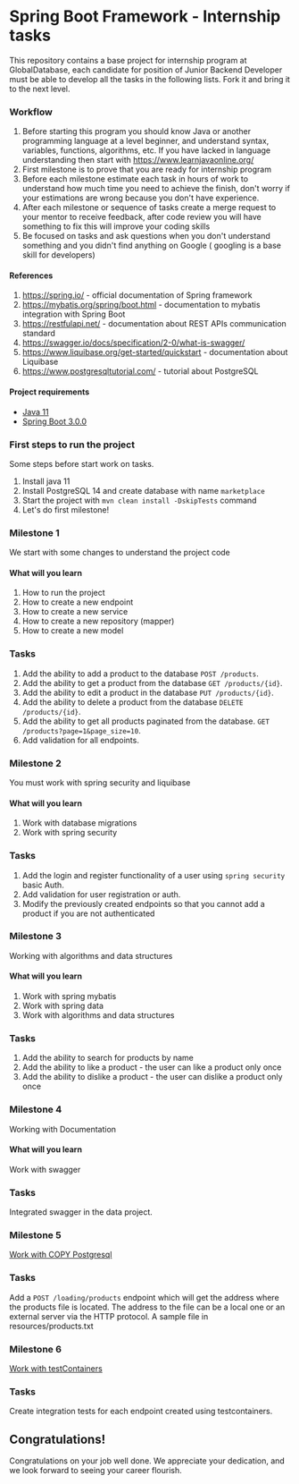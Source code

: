 # Spring Boot Framework - Internship tasks

This repository contains a base project for internship program at GlobalDatabase, each candidate for position of
Junior Backend Developer must be able to develop all the tasks in the following lists.
Fork it and bring it to the next level.

### Workflow

1. Before starting this program you should know Java or another programming language at a level beginner, and understand
   syntax, variables, functions, algorithms, etc. If you have lacked in language understanding then start
   with https://www.learnjavaonline.org/
2. First milestone is to prove that you are ready for internship program
3. Before each milestone estimate each task in hours of work to understand how much time you need to achieve the finish,
   don't worry if your estimations are wrong because you don't have experience.
4. After each milestone or sequence of tasks create a merge request to your mentor to receive feedback, after code
   review you will have something to fix this will improve your coding skills
5. Be focused on tasks and ask questions when you don't understand something and you didn't find anything on Google (
   googling is a base skill for developers)

#### References

1. https://spring.io/ - official documentation of Spring framework
2. https://mybatis.org/spring/boot.html - documentation to mybatis integration with Spring Boot
3. https://restfulapi.net/ - documentation about REST APIs communication standard
4. https://swagger.io/docs/specification/2-0/what-is-swagger/
5. https://www.liquibase.org/get-started/quickstart - documentation about Liquibase
6. https://www.postgresqltutorial.com/ - tutorial about PostgreSQL

#### Project requirements

* [Java 11](https://docs.oracle.com/en/java/javase/11/)
* [Spring Boot 3.0.0](https://spring.io/projects/spring-boot)

### First steps to run the project

Some steps before start work on tasks.

1. Install java 11
2. Install PostgreSQL 14 and create database with name `marketplace`
3. Start the project with `mvn clean install -DskipTests` command
4. Let's do first milestone!

### Milestone 1

We start with some changes to understand the project code

#### What will you learn

1. How to run the project
2. How to create a new endpoint
3. How to create a new service
4. How to create a new repository (mapper)
5. How to create a new model

### Tasks

1. Add the ability to add a product to the database `POST /products`.
2. Add the ability to get a product from the database `GET /products/{id}`.
3. Add the ability to edit a product in the database `PUT /products/{id}`.
4. Add the ability to delete a product from the database `DELETE /products/{id}`.
5. Add the ability to get all products paginated from the database. `GET /products?page=1&page_size=10`.
6. Add validation for all endpoints.

### Milestone 2

You must work with spring security and liquibase

#### What will you learn

1. Work with database migrations
2. Work with spring security

### Tasks

1. Add the login and register functionality of a user using `spring security` basic Auth.
2. Add validation for user registration or auth.
3. Modify the previously created endpoints so that you cannot add a product if you are not authenticated

### Milestone 3

Working with algorithms and data structures

#### What will you learn

1. Work with spring mybatis
2. Work with spring data
3. Work with algorithms and data structures

### Tasks

1. Add the ability to search for products by name
2. Add the ability to like a product - the user can like a product only once
3. Add the ability to dislike a product - the user can dislike a product only once

### Milestone 4

Working with Documentation

#### What will you learn

Work with swagger

### Tasks

Integrated swagger in the data project.

### Milestone 5

[Work with COPY Postgresql](https://www.postgresql.org/docs/current/sql-copy.html#:~:text=COPY%20moves%20data%20between%20PostgreSQL,results%20of%20a%20SELECT%20query.)

### Tasks

Add a `POST /loading/products` endpoint which will get the address where the products file is located. The address to the file can be a local one or an external server via the HTTP protocol. A sample file in resources/products.txt

### Milestone 6

[Work with testContainers](https://www.testcontainers.org/)

### Tasks
Create integration tests for each endpoint created using testcontainers.

## Congratulations!

Congratulations on your job well done. We appreciate your dedication, and we look forward to seeing your career
flourish.
